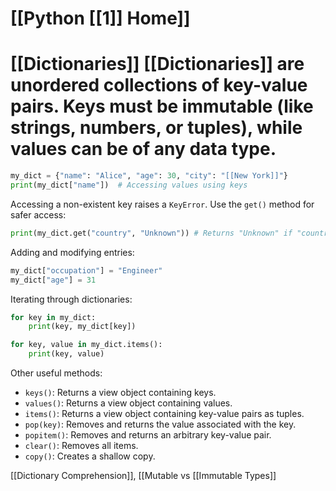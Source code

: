 # [[Python [[1]] Home]]
# [[Dictionaries]]  [[Dictionaries]] are unordered collections of key-value pairs.  Keys must be immutable (like strings, numbers, or tuples), while values can be of any data type.

```python
my_dict = {"name": "Alice", "age": 30, "city": "[[New York]]"}
print(my_dict["name"])  # Accessing values using keys
```

Accessing a non-existent key raises a `KeyError`.  Use the `get()` method for safer access:

```python
print(my_dict.get("country", "Unknown")) # Returns "Unknown" if "country" is not found
```

Adding and modifying entries:

```python
my_dict["occupation"] = "Engineer"
my_dict["age"] = 31
```

Iterating through dictionaries:

```python
for key in my_dict:
    print(key, my_dict[key])

for key, value in my_dict.items():
    print(key, value)
```

Other useful methods:

* `keys()`: Returns a view object containing keys.
* `values()`: Returns a view object containing values.
* `items()`: Returns a view object containing key-value pairs as tuples.
* `pop(key)`: Removes and returns the value associated with the key.
* `popitem()`: Removes and returns an arbitrary key-value pair.
* `clear()`: Removes all items.
* `copy()`: Creates a shallow copy.


[[Dictionary Comprehension]], [[Mutable vs [[Immutable Types]]
